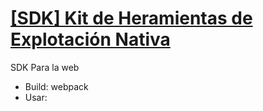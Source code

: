 <a href="https://santiagomena.github.io/khen-sdk-js/" target="_blank">
  <h1>[SDK] Kit de Heramientas de Explotación Nativa</h1>
</a>
SDK Para la web
<ul>
  <li>Build: webpack</li>
  <li>Usar: <script src="dist/khen.js"></script></li>
</ul>
